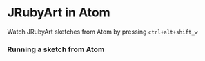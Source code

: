 # JRubyArt in Atom

Watch JRubyArt sketches from Atom by pressing `ctrl+alt+shift_w`


### Running a sketch from Atom

